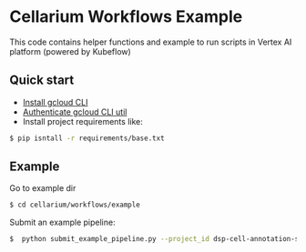 # Cellarium Workflows Example
This code contains helper functions and example to run scripts in Vertex AI platform (powered by Kubeflow)

## Quick start
* [Install gcloud CLI](https://cloud.google.com/sdk/docs/install)
* [Authenticate gcloud CLI util](https://cloud.google.com/docs/authentication/gcloud)
* Install project requirements like:
```bash
$ pip isntall -r requirements/base.txt
```

## Example
Go to example dir
```bash
$ cd cellarium/workflows/example
```
Submit an example pipeline:

```bash
$  python submit_example_pipeline.py --project_id dsp-cell-annotation-service --location us-central1 --display_name test --component_1_config gs://test-bucket/test-config-1.yaml --component_2_config gs://test-bucket/test-config-2.yaml 
```